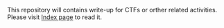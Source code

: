 This repository will contains write-up for CTFs or orther related activities.
Please visit [Index page](https://adishone.github.io/CaptureTheFlagWriteups/index.html) to read it.